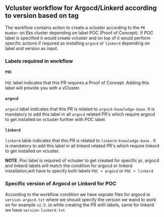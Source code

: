 ## Vcluster workflow for Argocd/Linkerd according to version based on tag 


The workflow contains action to create a vcluster according to the `PR Number` on Eks cluster depending on label POC (Proof of Concept). If POC label is specified it would create vcluster and on top of it would perform specific actions if required as installing `argocd` or `linkerd` depending on label and version as input.


### Labels required in workflow

#### `POC`

`POC` label indicates that this PR requires a Proof of Concept. Adding this label will provide you with a vCluster.

#### `argocd`

`argocd` label indicates that this PR is related to `argocd-knowledge-base`. It is mandatory to add this label in all `argocd` related PR's which require argocd to get installed on vcluster further with POC label.

#### `linkerd`

`linkerd` lable indicates that this PR is related to `linkerd-knowledge-base` . It is mandatory to add this label in all linkerd related PR's which require linkerd to get installed on vcluster. 

**NOTE**: Poc label is required of vcluster to get created for specific pr, argocd and linkerd labels will match the condition for argocd or linkerd installation,will have to specify both labels `POC + argocd` or `POC + linkerd`


### Specific version of Argocd or Linkerd for POC

According to the workflow condition we have seprate files for argocd ie `version-argocd.txt` where we should specify the version we wand to work on for example `v2.5.16` while creating the PR with labels, same for linkerd we have `version-linkerd.txt`

### 
